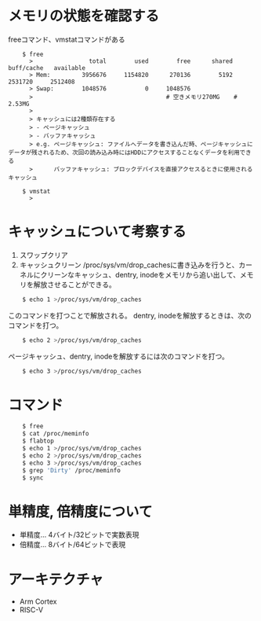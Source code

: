 <!-- FileName: computer
 Author: 8ucchiman
 CreatedDate: 2023-03-08 19:25:51 +0900
 LastModified: 2023-03-08 19:56:13 +0900
 Reference: https://qiita.com/kunihirotanaka/items/70d43d48757aea79de2d
            https://okisanjp.hatenablog.jp/entry/2017/01/05/124046
-->




# メモリの状態を確認する
freeコマンド、vmstatコマンドがある
```
    $ free
      >                total        used        free      shared  buff/cache   available
      > Mem:         3956676     1154820      270136        5192     2531720     2512408
      > Swap:        1048576           0     1048576
      >                                      # 空きメモリ270MG    # 2.53MG
      >
      > キャッシュには2種類存在する
      > - ページキャッシュ
      > - バッファキャッシュ
      > e.g. ページキャッシュ: ファイルへデータを書き込んだ時、ページキャッシュにデータが残されるため、次回の読み込み時にはHDDにアクセスすることなくデータを利用できる
      >      バッファキャッシュ: ブロックデバイスを直接アクセスるときに使用されるキャッシュ

    $ vmstat
      > 
```

# キャッシュについて考察する
1. スワップクリア
2. キャッシュクリーン
/proc/sys/vm/drop_cachesに書き込みを行うと、カーネルにクリーンなキャッシュ、dentry, inodeをメモリから追い出して、メモリを解放させることができる。
```bash
    $ echo 1 >/proc/sys/vm/drop_caches
```
このコマンドを打つことで解放される。
dentry, inodeを解放するときは、次のコマンドを打つ。
```bash
    $ echo 2 >/proc/sys/vm/drop_caches
```

ページキャッシュ、dentry, inodeを解放するには次のコマンドを打つ。
```bash
    $ echo 3 >/proc/sys/vm/drop_caches
```


# コマンド
```bash
    $ free
    $ cat /proc/meminfo
    $ flabtop
    $ echo 1 >/proc/sys/vm/drop_caches
    $ echo 2 >/proc/sys/vm/drop_caches
    $ echo 3 >/proc/sys/vm/drop_caches
    $ grep 'Dirty' /proc/meminfo
    $ sync

```


# 単精度, 倍精度について
- 単精度... 4バイト/32ビットで実数表現
- 倍精度... 8バイト/64ビットで表現


# アーキテクチャ
- Arm Cortex
- RISC-V

